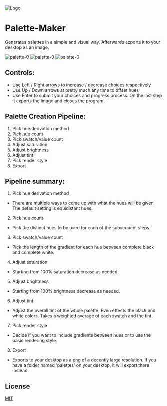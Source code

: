 ![Logo](https://user-images.githubusercontent.com/64299151/119223353-ef89ab80-bac6-11eb-9857-4d597798e79e.png)

# Palette-Maker

Generates palettes in a simple and visual way. Afterwards exports it to your desktop as an image.

![palette-0](https://user-images.githubusercontent.com/64299151/119223554-23b19c00-bac8-11eb-8fa1-14ab80a8fae3.png)
![palette-0](https://user-images.githubusercontent.com/64299151/119223643-90c53180-bac8-11eb-855d-722fd91bca39.png)
![palette-0](https://user-images.githubusercontent.com/64299151/119223604-5f4c6600-bac8-11eb-8e6d-73cdf8ccc4eb.png)

## Controls:
  - Use Left / Right arrows to increase / decrease choices respectively
  - Use Up / Down arrows at pretty much any time to offset hues
  - Use Enter to submit your choices and progress process. On the last step it exports the image and closes the program.


## Palette Creation Pipeline:
1. Pick hue derivation method
2. Pick hue count
3. Pick swatch/value count
4. Adjust saturation
5. Adjust brightness
6. Adjust tint
7. Pick render style
8. Export


## Pipeline summary:
1. Pick hue derivation method
  - There are multiple ways to come up with what the hues will be given. The default setting is equidistant hues.
2. Pick hue count
  - Pick the distinct hues to be used for each of the subsequent steps.
3. Pick swatch/value count
  - Pick the length of the gradient for each hue between complete black and complete white.
4. Adjust saturation
  - Starting from 100% saturation decrease as needed.
5. Adjust brightness
  - Starting from 100% brightness decrease as needed.
6. Adjust tint
  - Adjust the overall tint of the whole palette. Even effects the black and white colors. Takes a weighted average of each swatch and the tint.
7. Pick render style
  - Decide if you want to include gradients between hues or to use the basic rendering style.
8. Export
  - Exports to your desktop as a png of a decently large resolution. If you have a folder named 'palettes' on your desktop, it will export there instead.

## License
[MIT](https://choosealicense.com/licenses/mit/)
